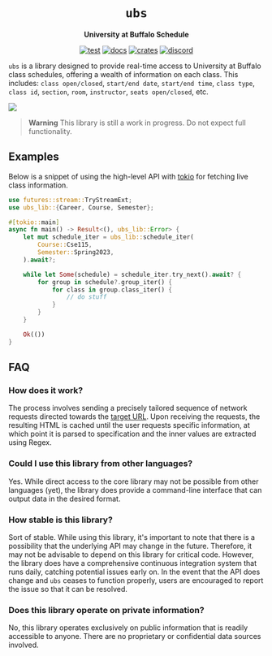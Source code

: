 <div align="center">
  <h1><code>ubs</code></h1>
  <p><strong>University at Buffalo Schedule</strong></p>
  <p>
    <a href="https://github.com/ok-nick/ubs/actions?query=workflow"><img src="https://github.com/ok-nick/ubs/workflows/test/badge.svg" alt="test" /></a>
    <a href="https://docs.rs/ubs/latest/ubs/"><img src="https://img.shields.io/readthedocs/ubs" alt="docs" /></a>
    <a href="https://crates.io/crates/ubs"><img src="https://img.shields.io/crates/v/ubs" alt="crates" /></a>
    <a href="https://discord.gg/w9Bc6xH7uC"><img src="https://img.shields.io/discord/834969350061424660?label=discord" alt="discord" /></a>
  </p>
</div>

`ubs` is a library designed to provide real-time access to University at Buffalo class schedules, offering a wealth of information on each class. This includes: `class open/closed`, `start/end date`, `start/end time`, `class type`, `class id`, `section`, `room`, `instructor`, `seats open/closed`, etc.

<img src="https://user-images.githubusercontent.com/25470747/258547882-2919f86f-c7e3-4349-95de-1390ce81190d.gif">

> **Warning**
> This library is still a work in progress. Do not expect full functionality.

## Examples
Below is a snippet of using the high-level API with [tokio](https://github.com/tokio-rs/tokio) for fetching live class information.
```rust
use futures::stream::TryStreamExt;
use ubs_lib::{Career, Course, Semester};

#[tokio::main]
async fn main() -> Result<(), ubs_lib::Error> {
    let mut schedule_iter = ubs_lib::schedule_iter(
        Course::Cse115,
        Semester::Spring2023,
    ).await?;

    while let Some(schedule) = schedule_iter.try_next().await? {
        for group in schedule?.group_iter() {
            for class in group.class_iter() {
                // do stuff
            }
        }
    }

    Ok(())
}
```

## FAQ

### How does it work?
The process involves sending a precisely tailored sequence of network requests directed towards the [target URL](https://www.pub.hub.buffalo.edu/). Upon receiving the requests, the resulting HTML is cached until the user requests specific information, at which point it is parsed to specification and the inner values are extracted using Regex.

### Could I use this library from other languages?
Yes. While direct access to the core library may not be possible from other languages (yet), the library does provide a command-line interface that can output data in the desired format.

### How stable is this library?
Sort of stable. While using this library, it's important to note that there is a possibility that the underlying API may change in the future. Therefore, it may not be advisable to depend on this library for critical code. However, the library does have a comprehensive continuous integration system that runs daily, catching potential issues early on. In the event that the API does change and `ubs` ceases to function properly, users are encouraged to report the issue so that it can be resolved.

### Does this library operate on private information?
No, this library operates exclusively on public information that is readily accessible to anyone. There are no proprietary or confidential data sources involved.
